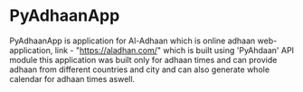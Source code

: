 # PyAdhaanApp
PyAdhaanApp is application for Al-Adhaan which is online adhaan web-application, link - "https://aladhan.com/" which is built using 'PyAhdaan' API module this application was built only for adhaan times and can provide adhaan from different countries and city and can also generate whole calendar for adhaan times aswell.
